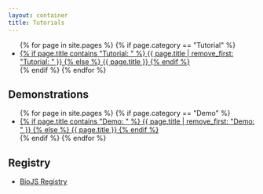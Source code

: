```yaml
---
layout: container
title: Tutorials
---
```


<ul>
{% for page in site.pages %}
	{% if page.category == "Tutorial" %}
	<li><a href="{{ page.url }}">
	{% if page.title contains "Tutorial: " %}
		{{ page.title | remove_first: "Tutorial: " }}
	{% else %}
		{{ page.title }}
	{% endif %}
	</a></li>
	{% endif %}
{% endfor %}
</ul>

Demonstrations
---

<ul>
{% for page in site.pages %}
	{% if page.category == "Demo" %}
	<li><a href="{{ page.url }}">
	{% if page.title contains "Demo: " %}
		{{ page.title | remove_first: "Demo: " }}
	{% else %}
		{{ page.title }}
	{% endif %}
	</a></li>
	{% endif %}
{% endfor %}
</ul>

Registry
---

<ul>
    <li>
        <a href="http://biojs.net/registry-ui/client/">BioJS Registry</a>
    </li>
</ul>